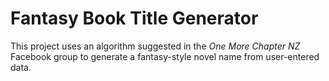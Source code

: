 # Fantasy Book Title Generator

This project uses an algorithm suggested in the *One More Chapter NZ* Facebook group to generate a fantasy-style novel name from user-entered data.
